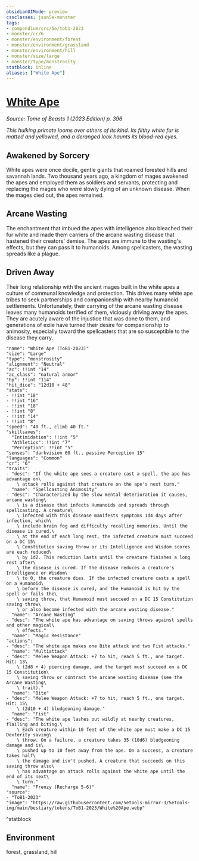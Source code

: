 ```yaml
---
obsidianUIMode: preview
cssclasses: json5e-monster
tags:
- compendium/src/5e/tob1-2023
- monster/cr/6
- monster/environment/forest
- monster/environment/grassland
- monster/environment/hill
- monster/size/large
- monster/type/monstrosity
statblock: inline
aliases: ["White Ape"]
---
```

# [White Ape](Mechanics\bestiary\monstrosity/white-ape-tob1-2023.md)
*Source: Tome of Beasts 1 (2023 Edition) p. 396*  

*This hulking primate looms over others of its kind. Its filthy white fur is matted and yellowed, and a deranged look haunts its blood-red eyes.*

## Awakened by Sorcery

White apes were once docile, gentle giants that roamed forested hills and savannah lands. Two thousand years ago, a kingdom of mages awakened the apes and employed them as soldiers and servants, protecting and replacing the mages who were slowly dying of an unknown disease. When the mages died out, the apes remained.

## Arcane Wasting

The enchantment that imbued the apes with intelligence also bleached their fur white and made them carriers of the arcane wasting disease that hastened their creators' demise. The apes are immune to the wasting's effects, but they can pass it to humanoids. Among spellcasters, the wasting spreads like a plague.

## Driven Away

Their long relationship with the ancient mages built in the white apes a culture of communal knowledge and protection. This drives many white ape tribes to seek partnerships and companionship with nearby humanoid settlements. Unfortunately, their carrying of the arcane wasting disease leaves many humanoids terrified of them, viciously driving away the apes. They are acutely aware of the injustice that was done to them, and generations of exile have turned their desire for companionship to animosity, especially toward the spellcasters that are so susceptible to the disease they carry.

```statblock
"name": "White Ape (ToB1-2023)"
"size": "Large"
"type": "monstrosity"
"alignment": "Neutral"
"ac": !!int "14"
"ac_class": "natural armor"
"hp": !!int "114"
"hit_dice": "12d10 + 48"
"stats":
- !!int "18"
- !!int "16"
- !!int "18"
- !!int "8"
- !!int "14"
- !!int "8"
"speed": "40 ft., climb 40 ft."
"skillsaves":
  "Intimidation": !!int "5"
  "Athletics": !!int "7"
  "Perception": !!int "5"
"senses": "darkvision 60 ft., passive Perception 15"
"languages": "Common"
"cr": "6"
"traits":
- "desc": "If the white ape sees a creature cast a spell, the ape has advantage on\
    \ attack rolls against that creature on the ape's next turn."
  "name": "Spellcasting Animosity"
- "desc": "Characterized by the slow mental deterioration it causes, arcane wasting\
    \ is a disease that infects Humanoids and spreads through spellcasting. A creature\
    \ infected with this disease manifests symptoms 1d4 days after infection, which\
    \ include brain fog and difficulty recalling memories. Until the disease is cured,\
    \ at the end of each long rest, the infected creature must succeed on a DC 15\
    \ Constitution saving throw or its Intelligence and Wisdom scores are each reduced\
    \ by 1d2. This reduction lasts until the creature finishes a long rest after\
    \ the disease is cured. If the disease reduces a creature's Intelligence or Wisdom\
    \ to 0, the creature dies. If the infected creature casts a spell on a Humanoid\
    \ before the disease is cured, and the Humanoid is hit by the spell or fails the\
    \ saving throw, that Humanoid must succeed on a DC 15 Constitution saving throw\
    \ or also become infected with the arcane wasting disease."
  "name": "Arcane Wasting"
- "desc": "The white ape has advantage on saving throws against spells and other magical\
    \ effects."
  "name": "Magic Resistance"
"actions":
- "desc": "The white ape makes one Bite attack and two Fist attacks."
  "name": "Multiattack"
- "desc": "Melee Weapon Attack: +7 to hit, reach 5 ft., one target. Hit: 13\
    \ (2d8 + 4) piercing damage, and the target must succeed on a DC 15 Constitution\
    \ saving throw or contract the arcane wasting disease (see the Arcane Wasting\
    \ trait)."
  "name": "Bite"
- "desc": "Melee Weapon Attack: +7 to hit, reach 5 ft., one target. Hit: 15\
    \ (2d10 + 4) bludgeoning damage."
  "name": "Fist"
- "desc": "The white ape lashes out wildly at nearby creatures, flailing and biting.\
    \ Each creature within 10 feet of the white ape must make a DC 15 Dexterity saving\
    \ throw. On a failure, a creature takes 35 (10d6) bludgeoning damage and is\
    \ pushed up to 10 feet away from the ape. On a success, a creature takes half\
    \ the damage and isn't pushed. A creature that succeeds on this saving throw also\
    \ has advantage on attack rolls against the white ape until the end of its next\
    \ turn."
  "name": "Frenzy (Recharge 5-6)"
"source":
- "ToB1-2023"
"image": "https://raw.githubusercontent.com/5etools-mirror-3/5etools-img/main/bestiary/tokens/ToB1-2023/White%20Ape.webp"
```
^statblock

## Environment

forest, grassland, hill